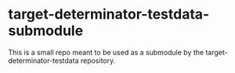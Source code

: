 # target-determinator-testdata-submodule
This is a small repo meant to be used as a submodule by the target-determinator-testdata repository.
